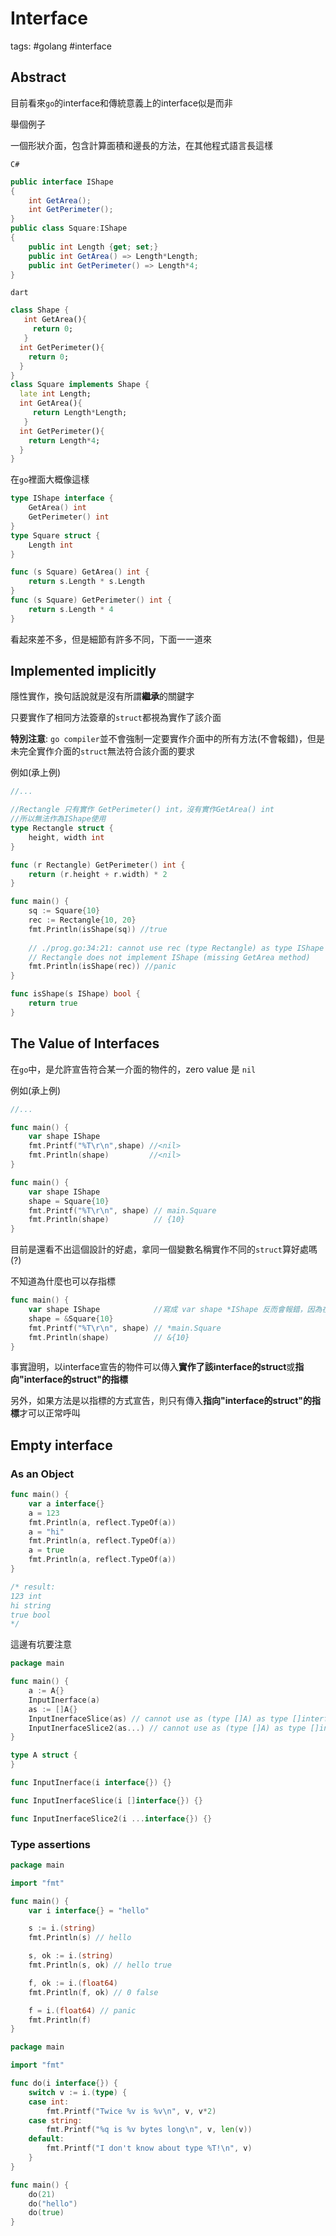 # Interface

tags: #golang #interface

## Abstract

目前看來`go`的interface和傳統意義上的interface似是而非

舉個例子

一個形狀介面，包含計算面積和邊長的方法，在其他程式語言長這樣

`C#`

```C#
public interface IShape
{
    int GetArea();
    int GetPerimeter();
}
public class Square:IShape
{
    public int Length {get; set;}
    public int GetArea() => Length*Length;
    public int GetPerimeter() => Length*4;
}
```

`dart`

```dart
class Shape { 
   int GetArea(){
     return 0;
   }
  int GetPerimeter(){
    return 0;
  }
}  
class Square implements Shape { 
  late int Length;
  int GetArea(){
     return Length*Length;
   }
  int GetPerimeter(){
    return Length*4;
  }
} 
```

在`go`裡面大概像這樣

```go
type IShape interface {
	GetArea() int
	GetPerimeter() int
}
type Square struct {
	Length int
}

func (s Square) GetArea() int {
	return s.Length * s.Length
}
func (s Square) GetPerimeter() int {
	return s.Length * 4
}
```

看起來差不多，但是細節有許多不同，下面一一道來

## Implemented implicitly

隱性實作，換句話說就是沒有所謂**繼承**的關鍵字

只要實作了相同方法簽章的`struct`都視為實作了該介面

**特別注意**: `go compiler`並不會強制一定要實作介面中的所有方法(不會報錯)，但是未完全實作介面的`struct`無法符合該介面的要求

例如(承上例)

```go
//...

//Rectangle 只有實作 GetPerimeter() int，沒有實作GetArea() int
//所以無法作為IShape使用
type Rectangle struct {
	height, width int
}

func (r Rectangle) GetPerimeter() int {
	return (r.height + r.width) * 2
}

func main() {
	sq := Square{10}
	rec := Rectangle{10, 20}
	fmt.Println(isShape(sq)) //true
    
    // ./prog.go:34:21: cannot use rec (type Rectangle) as type IShape in argument to isShape:
	// Rectangle does not implement IShape (missing GetArea method)
	fmt.Println(isShape(rec)) //panic
}

func isShape(s IShape) bool {
	return true
}
```

## The Value of Interfaces

在`go`中，是允許宣告符合某一介面的物件的，zero value 是 `nil`

例如(承上例)

```go
//...

func main() {
	var shape IShape
	fmt.Printf("%T\r\n",shape) //<nil>
	fmt.Println(shape)         //<nil>
}
```

```go
func main() {
	var shape IShape
	shape = Square{10}
	fmt.Printf("%T\r\n", shape) // main.Square
	fmt.Println(shape)          // {10}
}
```

目前是還看不出這個設計的好處，拿同一個變數名稱實作不同的`struct`算好處嗎(?)

不知道為什麼也可以存指標

```go
func main() {
	var shape IShape            //寫成 var shape *IShape 反而會報錯，因為在go中並沒有指向interface的指標
	shape = &Square{10}
	fmt.Printf("%T\r\n", shape) // *main.Square
	fmt.Println(shape)          // &{10}
}
```

事實證明，以interface宣告的物件可以傳入**實作了該interface的struct**或**指向"interface的struct"的指標**

另外，如果方法是以指標的方式宣告，則只有傳入**指向"interface的struct"的指標**才可以正常呼叫

## Empty interface

### As an Object

```go
func main() {
	var a interface{}
	a = 123
	fmt.Println(a, reflect.TypeOf(a))
	a = "hi"
	fmt.Println(a, reflect.TypeOf(a))
	a = true
	fmt.Println(a, reflect.TypeOf(a))
}

/* result:
123 int
hi string
true bool
*/
```

這邊有坑要注意

```go
package main

func main() {
	a := A{}
	InputInerface(a)
	as := []A{}
	InputInerfaceSlice(as) // cannot use as (type []A) as type []interface {} in argument to InputInerfaceSlice
	InputInerfaceSlice2(as...) // cannot use as (type []A) as type []interface {} in argument to InputInerfaceSlice2
}

type A struct {
}

func InputInerface(i interface{}) {}

func InputInerfaceSlice(i []interface{}) {}

func InputInerfaceSlice2(i ...interface{}) {}
```

### Type assertions

```go
package main

import "fmt"

func main() {
	var i interface{} = "hello"

	s := i.(string) 
	fmt.Println(s) // hello

	s, ok := i.(string)
	fmt.Println(s, ok) // hello true

	f, ok := i.(float64)
	fmt.Println(f, ok) // 0 false

	f = i.(float64) // panic
	fmt.Println(f)
}
```

```go
package main

import "fmt"

func do(i interface{}) {
	switch v := i.(type) {
	case int:
		fmt.Printf("Twice %v is %v\n", v, v*2)
	case string:
		fmt.Printf("%q is %v bytes long\n", v, len(v))
	default:
		fmt.Printf("I don't know about type %T!\n", v)
	}
}

func main() {
	do(21)
	do("hello")
	do(true)
}
```
